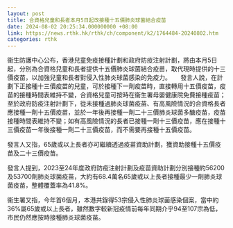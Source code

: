 ```yaml
---
layout: post
title: 合資格兒童和長者本月5日起改接種十五價肺炎球菌結合疫苗
date: 2024-08-02 20:25:34.000000000 +08:00
link: https://news.rthk.hk/rthk/ch/component/k2/1764484-20240802.htm
categories: rthk
---
```


衞生防護中心公布，香港兒童免疫接種計劃和政府防疫注射計劃，將由本月5日起，分別為合資格兒童和長者提供十五價肺炎球菌結合疫苗，取代現時提供的十三價疫苗，以加強兒童和長者對侵入性肺炎球菌感染的免疫力。
　
發言人說，在計劃下正接種十三價疫苗的兒童，可於接種下一劑疫苗時，直接轉用十五價疫苗，疫苗的接種時間表維持不變，合資格兒童可按時在衞生署母嬰健康院免費接種疫苗；至於政府防疫注射計劃下，從未接種過肺炎球菌疫苗、有高風險情況的合資格長者應接種一劑十五價疫苗，並於一年後再接種一劑二十三價肺炎球菌多醣疫苗，疫苗接種時間表維持不變；如有高風險情況的長者已接種一劑十三價疫苗，應在接種十三價疫苗一年後接種一劑二十三價疫苗，而不需要再接種十五價疫苗。

發言人又指，65歲或以上長者亦可繼續透過疫苗資助計劃，獲資助接種十五價疫苗及二十三價疫苗。

發言人提到，2023至24年度政府防疫注射計劃及疫苗資助計劃分別接種約56200及53700劑肺炎球菌疫苗，大約有68.4萬名65歲或以上長者接種最少一劑肺炎球菌疫苗，整體覆蓋率為41.8%。

衞生署又指，今年首6個月，本港共錄得53宗侵入性肺炎球菌感染個案，當中約36%屬65歲或以上長者，雖然數字較新冠疫情前每年同期介乎94至107宗為低，市民仍然應按時接種肺炎球菌疫苗。
